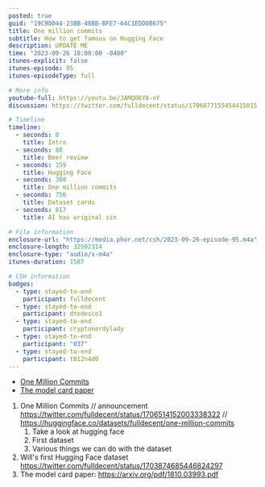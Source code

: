 ```yaml
---
posted: true
guid: "19C90D44-23BB-48BB-BFE7-64C1EDD0B675"
title: One million commits
subtitle: How to get famous on Hugging Face
description: UPDATE ME 
time: "2023-09-26 18:00:00 -0400"
itunes-explicit: false
itunes-episode: 95
itunes-episodeType: full

# More info
youtube-full: https://youtu.be/JAMQO6Y8-nY
discussion: https://twitter.com/fulldecent/status/1706877155454415015

# Timeline
timeline:
  - seconds: 0
    title: Intro
  - seconds: 88
    title: Beer review
  - seconds: 159
    title: Hugging Face
  - seconds: 380
    title: One million commits
  - seconds: 750
    title: Dataset cards
  - seconds: 817
    title: AI has original sin

# File information
enclosure-url: "https://media.phor.net/csh/2023-09-26-episode-95.m4a"
enclosure-length: 32502314
enclosure-type: "audio/x-m4a"
itunes-duration: 1587

# CSH information
badges:
  - type: stayed-to-end
    participant: fulldecent
  - type: stayed-to-end
    participant: dtedesco1
  - type: stayed-to-end
    participant: cryptonerdylady
  - type: stayed-to-end
    participant: "037"
  - type: stayed-to-end
    participant: t012n4d0
---
```


- [One Million Commits](https://huggingface.co/datasets/fulldecent/one-million-commits)
- [The model card paper](https://arxiv.org/pdf/1810.03993.pdf)

<!--end of quick notes-->

1. One Million Commits // announcement https://twitter.com/fulldecent/status/1706514152003338322 // https://huggingface.co/datasets/fulldecent/one-million-commits 
   1. Take a look at hugging face
   2. First dataset
   3. Various things we can do with the dataset
2. Will's first Hugging Face dataset https://twitter.com/fulldecent/status/1703874685446824297 
3. The model card paper: https://arxiv.org/pdf/1810.03993.pdf